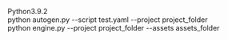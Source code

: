 Python3.9.2  
python autogen.py --script test.yaml --project project_folder  
python engine.py --project project_folder --assets assets_folder  